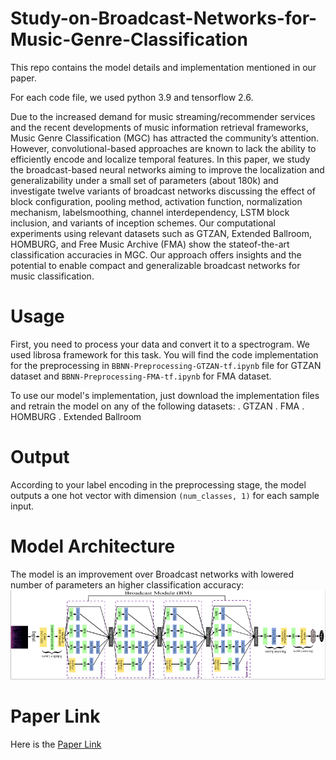 # Study-on-Broadcast-Networks-for-Music-Genre-Classification
This repo contains the model details and implementation mentioned in our paper.

For each code file, we used python 3.9 and tensorflow 2.6.

Due to the increased demand for music streaming/recommender services and the recent developments of music information retrieval frameworks, Music Genre
Classification (MGC) has attracted the community’s attention. However, convolutional-based approaches are known to lack the ability to efficiently encode
and localize temporal features. In this paper, we study the broadcast-based neural networks aiming to improve the localization and generalizability under
a small set of parameters (about 180k) and investigate twelve variants of broadcast networks discussing the effect of block configuration, pooling method,
activation function, normalization mechanism, labelsmoothing, channel interdependency, LSTM block inclusion, and variants of inception schemes.
Our computational experiments using relevant datasets such as GTZAN, Extended Ballroom, HOMBURG, and Free Music Archive (FMA) show the stateof-the-art
classification accuracies in MGC. Our approach offers insights and the potential to enable compact and generalizable broadcast networks for music classification.

# Usage
First, you need to process your data and convert it to a spectrogram. We used librosa framework for this task. 
You will find the code implementation for the preprocessing in ```BBNN-Preprocessing-GTZAN-tf.ipynb``` file for GTZAN dataset and ```BBNN-Preprocessing-FMA-tf.ipynb``` for FMA dataset. 

To use our model's implementation, just download the implementation files and retrain the model on any of the following datasets:
. GTZAN
. FMA
. HOMBURG
. Extended Ballroom 

# Output 
According to your label encoding in the preprocessing stage, the model outputs a one hot vector with dimension `(num_classes, 1)` for each sample input.

# Model Architecture
The model is an improvement over Broadcast networks with lowered number of parameters an higher classification accuracy: 
![Model architecture](https://github.com/ahmedheakl/Study-on-Broadcast-Networks-for-Music-Genre-Classification/blob/main/Our-model.png)


# Paper Link

Here is the <a href="https://arxiv.org/abs/2208.12086" target="_blank">Paper Link</a>

